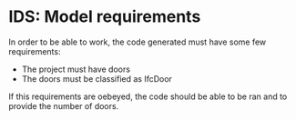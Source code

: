 # IDS: Model requirements
In order to be able to work, the code generated must have some few requirements:
- The project must have doors
- The doors must be classified as IfcDoor

If this requirements are oebeyed, the code should be able to be ran and to provide the number of doors.
